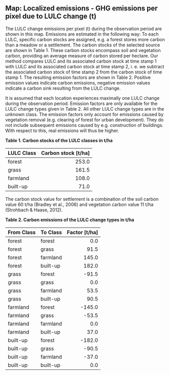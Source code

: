 ## Map: Localized emissions - GHG emissions per pixel due to LULC change (t)

The LULC change emissions per pixel (t) during the observation period are shown in this map.
Emissions are estimated in the following way: To each LULC, specific carbon stocks are assigned, e.g. a forest stores more carbon than a meadow or a settlement.
The carbon stocks of the selected source are shown in Table 1.
These carbon stocks encompass soil and vegetation carbon, providing an average measure of carbon stored per hectare.
Our method compares LULC and its associated carbon stock at time stamp 1 with LULC and its associated carbon stock at time stamp 2, i. e. we subtract the associated carbon stock of time stamp 2 from the carbon stock of time stamp 1.
The resulting emission factors are shown in Table 2.
Positive emission values indicate carbon emissions, negative emission values indicate a carbon sink resulting from the LULC change.

It is assumed that each location experiences maximally one LULC change during the observation period.
Emission factors are only available for the LULC change types given in Table 2.
All other LULC change types are in the unknown class.
The emission factors only account for emissions caused by vegetation removal (e.g. clearing of forest for urban development).
They do not include subsequent emissions caused by e.g. construction of buildings.
With respect to this, real emissions will thus be higher.

**Table 1. Carbon stocks of the LULC classes in t/ha**

| LULC Class   |   Carbon stock [t/ha] |
|:-------------|----------------------:|
| forest       |                 253.0 |
| grass        |                 161.5 |
| farmland     |                 108.0 |
| built-up     |                  71.0 |

The carbon stock value for settlement is a combination of the soil carbon value 60 t/ha (Bradley et al., 2006) and vegetation carbon value 11 t/ha (Strohbach & Haase, 2012).

**Table 2. Carbon emissions of the LULC change types in t/ha**

| From Class   | To Class   |   Factor [t/ha] |
|:-------------|:-----------|----------------:|
| forest       | forest     |             0.0 |
| forest       | grass      |            91.5 |
| forest       | farmland   |           145.0 |
| forest       | built-up   |           182.0 |
| grass        | forest     |           -91.5 |
| grass        | grass      |             0.0 |
| grass        | farmland   |            53.5 |
| grass        | built-up   |            90.5 |
| farmland     | forest     |          -145.0 |
| farmland     | grass      |           -53.5 |
| farmland     | farmland   |             0.0 |
| farmland     | built-up   |            37.0 |
| built-up     | forest     |          -182.0 |
| built-up     | grass      |           -90.5 |
| built-up     | farmland   |           -37.0 |
| built-up     | built-up   |             0.0 |